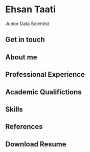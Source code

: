 # Ehsan Taati
Junior Data Scientist
## Get in touch
## About me
## Professional Experience
## Academic Qualifictions
## Skills
## References
## Download Resume
